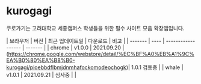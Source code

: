 # kurogagi

쿠로가기는 고려대학교 세종캠퍼스 학생들을 위한 필수 사이트 모음 확장앱입니다.

| 브라우저 | 버전 | 최근 업데이트일 | 다운로드 | 비고 |
| ------- | ---- | ------------------ | ------- |
| chrome  | v1.0.0 | 2021.09.20 | (https://chrome.google.com/webstore/detail/%EC%BF%A0%EB%A1%9C%EA%B0%80%EA%B8%B0-kurogagi/pioebbdflbmjdnmhafockomodeochogk)| 1.0.1 검토중 |
| whale   | v1.0.1 | 2021.09.21 | 심사중 |  |
